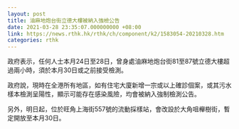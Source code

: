 ```yaml
---
layout: post
title: 油麻地炮台街立德大樓被納入強檢公告
date: 2021-03-28 23:35:07.000000000 +08:00
link: https://news.rthk.hk/rthk/ch/component/k2/1583054-20210328.htm
categories: rthk
---
```


政府表示，任何人士本月24日至28日，曾身處油麻地炮台街81至87號立德大樓超過兩小時，須於本月30日或之前接受檢測。

政府說，現時在全港所有地區，如有住宅大廈新增一宗或以上確診個案，或其污水樣本檢測呈陽性，顯示可能存在感染風險，均會被納入強制檢測公告。

另外，明日起，位於旺角上海街557號的流動採樣站，會改設於大角咀櫸樹街，暫定開放至本月30日。
